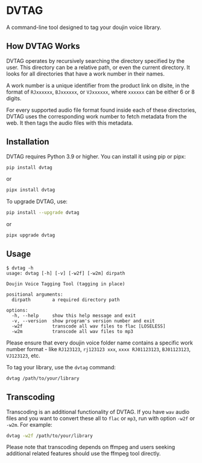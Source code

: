 # DVTAG

A command-line tool designed to tag your doujin voice library.

## How DVTAG Works

DVTAG operates by recursively searching the directory specified by the user. This directory can be a relative path, or even the current directory. It looks for all directories that have a work number in their names.

A work number is a unique identifier from the product link on dlsite, in the format of `RJxxxxxx`, `BJxxxxxx`, or `VJxxxxxx`, where `xxxxxx` can be either 6 or 8 digits.

For every supported audio file format found inside each of these directories, DVTAG uses the corresponding work number to fetch metadata from the web. It then tags the audio files with this metadata.

## Installation

DVTAG requires Python 3.9 or higher. You can install it using pip or pipx:

```bash
pip install dvtag
```

or 

```bash
pipx install dvtag
```

To upgrade DVTAG, use:

```bash
pip install --upgrade dvtag
```

or

```bash
pipx upgrade dvtag
```

## Usage

```
$ dvtag -h
usage: dvtag [-h] [-v] [-w2f] [-w2m] dirpath

Doujin Voice Tagging Tool (tagging in place)

positional arguments:
  dirpath        a required directory path

options:
  -h, --help     show this help message and exit
  -v, --version  show program's version number and exit
  -w2f           transcode all wav files to flac [LOSELESS]
  -w2m           transcode all wav files to mp3

```

Please ensure that every doujin voice folder name contains a specific work number format - like `RJ123123`, `rj123123 xxx`, `xxxx RJ01123123`, `BJ01123123`, `VJ123123`, etc.

To tag your library, use the `dvtag` command:

```bash
dvtag /path/to/your/library
```

## Transcoding

Transcoding is an additional functionality of DVTAG. If you have `wav` audio files and you want to convert these all to `flac` or `mp3`, run with option `-w2f` or `-w2m`. For example:

```bash
dvtag -w2f /path/to/your/library
```

Please note that transcoding depends on ffmpeg and users seeking additional related features should use the ffmpeg tool directly.